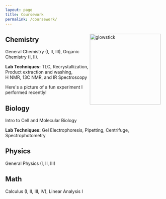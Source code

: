```yaml
---
layout: page
title: Coursework
permalink: /coursework/
---
```

<img src="{{site.baseurl}}/images/IMG_0468.JPG" alt="glowstick" width="225" style="float: right; margin-top: 10px; margin-right: 10px" />

## Chemistry
 
General Chemistry (I, II, III), Organic Chemistry (I, II).

  <strong>Lab Techniques:</strong> TLC, Recrystallization,<br>Product extraction and washing,<br>H NMR, 13C NMR, and IR Spectroscopy
 
  Here's a picture of a fun experiment I performed recently!
  
  
## Biology
Intro to Cell and Molecular Biology

  <strong>Lab Techniques:</strong> Gel Electrophoresis, Pipetting, Centrifuge, Spectrophotometry

## Physics
General Physics (I, II, III)

## Math
Calculus (I, II, III, IV), Linear Analysis I


